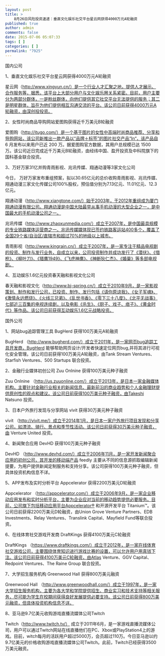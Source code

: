 ```yaml
---
layout: post
title: >
    8月26日风险投资速递：垂直文化娱乐社交平台星云网获得4000万元A轮融资
published: true
author: admin
comments: false
date: 2015-07-06 05:07:33
tags: [ ]
categories: [ ]
permalink: "7925"
---
```



国内公司

1、垂直文化娱乐社交平台星云网获得4000万元A轮融资

星云网（http://www.xingyun.cn/）是一个行业人才汇聚之地，提供人才展示、合作服务等，据悉，该平台上大部分用户与文化娱乐圈关系紧密。目前，用户主要分为两部分群体，一是粉丝群体，向他们提供其它社交平台无法提供的服务；其二是明星群体，旨在为他们提供相互沟通交流的平台。该公司日前获得4000万元A轮融资，由深创投投资。

2、女性时尚商品导购网站爱图购获得近千万美元B轮融资

爱图购（http://itugo.com/）是一个基于图片的女性中高端时尚商品推荐、分享和导购网站，该公司新推出一款产品以“品牌＋标签”的图片社交产品“In“，该产品自 6 月发布以来用户已近 200 万。据爱图购官方数据，其用户总规模已达 1500 万。该公司近日完成近千万美元B轮融资，由经纬中国、盈开投资及中科院旗下的国科基金联合投资。

3、万好万家31亿并购青雨影视、兆讯传媒、翔通动漫等3家文化公司

今日， 万好万家发布重组预案，拟以30.65亿元的总价收购青雨影视、兆讯传媒、翔通动漫三家文化传媒公司100%股权，预估值分别为7.13亿元、11.01亿元、12.3亿元。

翔通动漫（http://www.xiangtone.com/）始于2003年，于2012年重组成为厦门翔通动漫有限公司。翔通动漫是中国大陆最早从事手机动漫的大型企业之一，是中国最大的手机动漫公司之一。

兆讯传媒（http://www.zhaoxunmedia.com/）成立于2007年，是中国最具规模的专业铁路媒体运营商之一。兆讯传媒媒体现已签约铁路客运站400多个，覆盖了全国29个省/自治区/直辖市和超过70%的地级以上城市。

青雨影视（http://www.kingrain.cn/）成立于2007年，是一家专注于精品电视剧的投资、制作与发行业务，自成立以来，公司投资制作并成功发行了《潜伏》、《借枪》、《柳叶刀》、《猎鹰1949》、《飞虎神鹰》、《神断狄仁杰》、《婚巢》等多部电视剧。

4、互动娱乐1.6亿元投资春天融和影视文化公司

春天融和影视文化（http://www.bj-spring.cn/）成立于2010年9月，是一家影视策划、制作和发行公司，已投资、制作、发行包括《请你原谅我》、《女子军魂》、《激情永远燃烧》、《火线三兄弟》、《乱世书香》、《零下三十八度》、《北平无战事》七部近三百集的电视连续剧，以及电影《杀生》、《厨子、戏子、痞子》、《黄金时代》等作品。该公司日前获得互动娱乐1.6亿元战略投资。

国外公司

1、网站bug追踪管理工具 BugHerd 获得100万美元A轮融资

BugHerd （http://www.bugherd.com/）成立于2011年，是一家网页bug追踪工具开发商，BugHerd 能够帮助网页设计/开发者快速定位网页bug,并将其进行可视化安全管理。该公司日前获得100万美元A轮融资，由Tank Stream Ventures、Starfish Ventures、500 Startups 联合投资。

2、金融行业媒体初创公司 Zuu Onlnine 获得100万美元种子融资

Zuu Onlnine （http://us.zuuonline.com/）成立于2013年，是日本一家金融媒体机构，主要针对金融行业相关的新闻信息、最新前沿的商业趋势和个人金融理财提供原创性的观点和建议。该公司日前获得100万美元种子融资，由Takeshi Natsuno 投资。

3、日本户外旅行发现与分享网站 vivit 获得30万美元种子融资

vivit （http://vivit.me/）成立于2014年1月，是日本一家户外旅行项目发现和分享公司，如漂流、骑行、景点和季节性活动。该公司日前获得30万美元种子融资，由 Venture United 投资。

4、新闻聚合应用 DevHD 获得100万美元种子融资

DevHD （http://www.devhd.com/）成立于2006年11月，是一家开发新闻聚合应用的初创公司，其开发的移动端产品 feedly 主要从不同的信息源抓取编辑新闻提要，为用户提供新闻定制服务和支持分享。该公司获得100万美元种子融资，但具体投资机构信息不详。

5、APP发布及实时分析平台 Appcelerator 获得2200万美元D轮融资

Appcelerator （http://appcelerator.com/）成立于2006年9月，是一家企业移动应用发布和实时分析平台，主要为企业应对当前的移动趋势提供必要服务。目前，公司旗下包括移动应用平台Appcelerator® 和开源开发平台 Titanium™。该公司日前获得2200万美元D轮融资，由Union Grove Venture Partners、EDB Investments、Relay Ventures、Translink Capital、Mayfield Fund等联合投资。

6、在线体育社交游戏开发商 DraftKings 获得4100万美元C轮融资

DraftKings （https://www.draftkings.com/）成立于2012年，是一家在线体育社交游戏公司，主要围绕体育知识进行游戏比赛的设置，可以允许用户用真钱下注。该公司日前获得4100万美元C轮融资，由Atlas Venture、GGV Capital、Redpoint Ventures、The Raine Group 联合投资。

7、大学招生服务机构 Greenwood Hall 获得800万美元融资

Greenwood Hall （http://www.greenwoodhall.com/）成立于1997年，是一家大学招生服务机构，主要为各大学和学院提供招生、商业实习和技术支持等相关服务，尽可能为学生在校期间获得良好发展提供必要支持。该公司日前获得800万美元融资，但具体投资机构信息不详。

8、亚马逊9.7亿美元收购游戏直播流媒体公司Twitch

Twitch（http://www.twitch.tv/） 成立于2011年6月，是一家游戏直播流媒体公司，用户可以通过Twitch网站在线直播他们在PC、Xbox或PlayStation4上的游戏。目前，witch每月的活跃用户超过5000万，会员超过110万。今日亚马逊以约9.7亿美元的价格收购游戏直播流媒体公司Twitch。此前，Twitch已经获得3500万美元融资。
